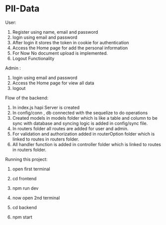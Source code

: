 # PII-Data

User: 
1. Register using name, email and password
2. login using email and password
3. After login it stores the token in cookie for authentication
4. Access the Home page for add the personal information 
5. For Now No document upload is implemented.
6. Logout Functionality


Admin :
1. login using email and password
2. Access the Home page for view all data
3. logout


Flow of the backend:
1. In index.js hapi Server is created 
2. In config/conn , db connected with the sequelize to do operations
3. Created models in models folder which is like a table and column to be sync with database and syncing logic is added in config/sync file.
4. In routers folder all routes are added for user and admin.
5. For validation and authorization added in routerOption folder which is linked to routes in routers folder.
6. All handler function is added in controller folder which is linked to routes in routers folder.


Running this project:
1. open first terminal
2. cd frontend
3. npm run dev

4. now open 2nd terminal
5. cd backend
6. npm start

